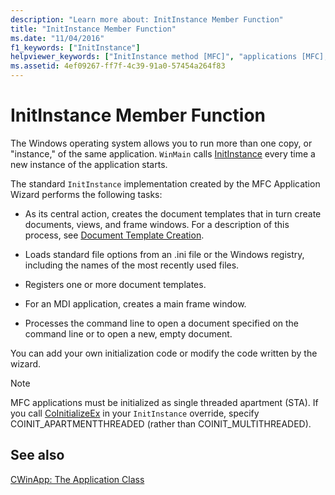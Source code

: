 ```yaml
---
description: "Learn more about: InitInstance Member Function"
title: "InitInstance Member Function"
ms.date: "11/04/2016"
f1_keywords: ["InitInstance"]
helpviewer_keywords: ["InitInstance method [MFC]", "applications [MFC], initializing", "MFC, initializing", "initializing MFC applications"]
ms.assetid: 4ef09267-ff7f-4c39-91a0-57454a264f83
---
```

# InitInstance Member Function

The Windows operating system allows you to run more than one copy, or "instance," of the same application. `WinMain` calls [InitInstance](reference/cwinapp-class.md#initinstance) every time a new instance of the application starts.

The standard `InitInstance` implementation created by the MFC Application Wizard performs the following tasks:

- As its central action, creates the document templates that in turn create documents, views, and frame windows. For a description of this process, see [Document Template Creation](document-template-creation.md).

- Loads standard file options from an .ini file or the Windows registry, including the names of the most recently used files.

- Registers one or more document templates.

- For an MDI application, creates a main frame window.

- Processes the command line to open a document specified on the command line or to open a new, empty document.

You can add your own initialization code or modify the code written by the wizard.

> [!NOTE]
> MFC applications must be initialized as single threaded apartment (STA). If you call [CoInitializeEx](/windows/win32/api/combaseapi/nf-combaseapi-coinitializeex) in your `InitInstance` override, specify COINIT_APARTMENTTHREADED (rather than COINIT_MULTITHREADED).

## See also

[CWinApp: The Application Class](cwinapp-the-application-class.md)
